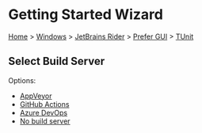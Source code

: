 # Getting Started Wizard

[Home](/docs/wiz/readme.md) > [Windows](Windows.md) > [JetBrains Rider](Windows_Rider.md) > [Prefer GUI](Windows_Rider_Gui.md) > [TUnit](Windows_Rider_Gui_TUnit.md)

## Select Build Server

Options:
 * [AppVeyor](Windows_Rider_Gui_TUnit_AppVeyor.md)
 * [GitHub Actions](Windows_Rider_Gui_TUnit_GitHubActions.md)
 * [Azure DevOps](Windows_Rider_Gui_TUnit_AzureDevOps.md)
 * [No build server](Windows_Rider_Gui_TUnit_None.md)

